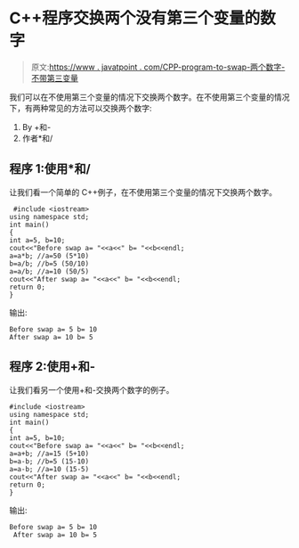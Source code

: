 # C++程序交换两个没有第三个变量的数字

> 原文:[https://www . javatpoint . com/CPP-program-to-swap-两个数字-不带第三变量](https://www.javatpoint.com/cpp-program-to-swap-two-numbers-without-third-variable)

我们可以在不使用第三个变量的情况下交换两个数字。在不使用第三个变量的情况下，有两种常见的方法可以交换两个数字:

1.  By +和-
2.  作者*和/

## 程序 1:使用*和/

让我们看一个简单的 C++例子，在不使用第三个变量的情况下交换两个数字。

```
 #include <iostream>
using namespace std;
int main()
{
int a=5, b=10;    
cout<<"Before swap a= "<<a<<" b= "<<b<<endl;    
a=a*b; //a=50 (5*10)  
b=a/b; //b=5 (50/10)  
a=a/b; //a=10 (50/5)  
cout<<"After swap a= "<<a<<" b= "<<b<<endl;    
return 0;
}

```

输出:

```
Before swap a= 5 b= 10     
After swap a= 10 b= 5

```

## 程序 2:使用+和-

让我们看另一个使用+和-交换两个数字的例子。

```
#include <iostream>
using namespace std;
int main()
{
int a=5, b=10;    
cout<<"Before swap a= "<<a<<" b= "<<b<<endl;    
a=a+b; //a=15 (5+10)  
b=a-b; //b=5 (15-10)  
a=a-b; //a=10 (15-5)  
cout<<"After swap a= "<<a<<" b= "<<b<<endl;    
return 0;
}

```

输出:

```
Before swap a= 5 b= 10  
 After swap a= 10 b= 5

```